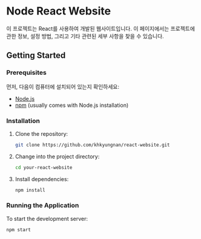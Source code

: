 # Node React Website

이 프로젝트는 React를 사용하여 개발된 웹사이트입니다. 이 페이지에서는 프로젝트에 관한 정보, 설정 방법, 그리고 기타 관련된 세부 사항을 찾을 수 있습니다.

## Getting Started

### Prerequisites

먼저, 다음이 컴퓨터에 설치되어 있는지 확인하세요:

- [Node.js](https://nodejs.org/)
- [npm](https://www.npmjs.com/) (usually comes with Node.js installation)

### Installation

1. Clone the repository:

   ```bash
   git clone https://github.com/khkyungnan/react-website.git
   ```

2. Change into the project directory:

   ```bash
   cd your-react-website
   ```

3. Install dependencies:

   ```bash
   npm install
   ```

### Running the Application

To start the development server:

```bash
npm start
```
